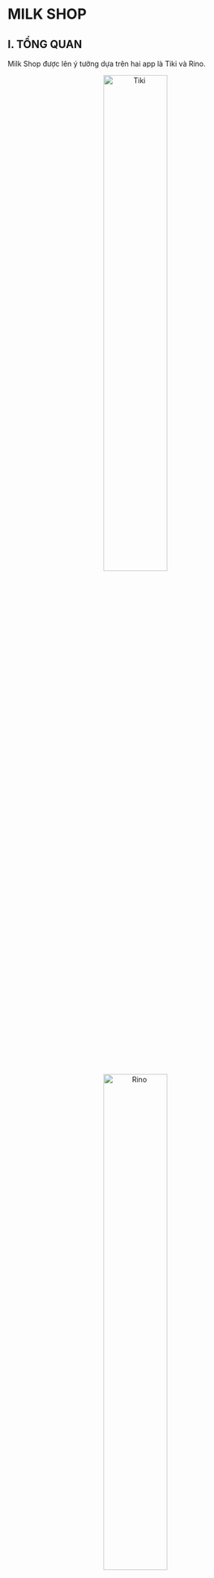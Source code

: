 # MILK SHOP

## I. TỔNG QUAN

Milk Shop được lên ý tưởng dựa trên hai app là Tiki và Rino.

<p align="center">
    <img width="50%" src="https://i.ibb.co/NyLzVtc/tiki.png" alt="Tiki"/>
</p>

<p align="center">
  <img width="50%" src="https://i.ibb.co/w7DVg6P/rino.png" alt="Rino"/>
</p>

<p align="justify"> Tiki ban đầu chỉ bán một loại mặt hàng liên quan tới sách cũng giống như Milk Shop hiện tại chỉ bán một loại mặt hàng là bơ sữa. Còn Rino là một app bách hoá online còn mới trên thị trường nhưng có đặc điểm là nhà phân phối, cung cấp dịch vụ duy nhất trên nền tảng và có giao diện khá thân thiện với người dùng. </p>

<p align="justify"> Milk Shop là sự kết hợp giữa các ý tưởng trên của cả hai app Rino và Tiki, một ứng dụng chuyên cung cấp các sản phẩm bơ sữa bởi một nhà phân phối duy nhất.</p>

## II. CÔNG NGHỆ VÀ THƯ VIỆN HỖ TRỢ

### Công nghệ sử dụng

- **Ngôn ngữ:** Java, PHP, SQL
- Sử dụng phpMyAdmin để quản trị MySQL Database ở localhost.

### Thư viện hỗ trợ

- **Glide** : Hỗ trợ load ảnh.

- **Notification Badge** : Hiển thị thay đổi số lượng sản phẩm trong giỏ hàng.

- **EventBus** : Hỗ trợ giao tiếp gửi nhận các components giữa các Activity, Fragment, … khác nhau.

- **Retrofit** : Hỗ trợ giao thức HTTP để kết nối, lấy dữ liệu từ database về, convert dữ liệu từ dạng json thành java object, hoặc ngược lại.

- **RxJava** : Hỗ trợ xử lý dữ liệu bất đồng bộ.

## III. GIAO DIỆN ỨNG DỤNG

- _Logo ứng dụng_

  <img src="https://i.ibb.co/8zsMkzw/logo.png" alt="Logo"/>

- _Màn hình loading khi vào ứng dụng_

  <img width="30%" src="https://i.ibb.co/zP0SFnh/loading.jpg" alt="Loading Screen"/>

- _Giao diện trang chủ_
  
  <img width="30%" src="https://i.ibb.co/SN81qpW/home-page.png" alt="Home Page"/>

- _Giao diện chi tiết sản phẩm_
  
  <img width="30%" src="https://i.ibb.co/Dp1vfJ5/product.png" alt="Product Detail"/>

- _Giao diện giỏ hàng_

  <img width="30%" src="https://i.ibb.co/VJt9XdF/shopping-cart.png" alt="Shopping Cart"/>

- _Giao diện thanh toán_
  
  <img width="30%" src="https://i.ibb.co/6866j4p/payment-1.png" alt="Payment 1"/> 
  
  <img width="30%" src="https://i.ibb.co/vY24Q8k/payment-2.png" alt="Payment 2"/>

- _Giao diện xem đơn hàng_
  
  <img width="30%" src="https://i.ibb.co/2cW2xyr/my-purchases.png" alt="My Purchases"/>

## IV. HƯỚNG PHÁT TRIỂN TIẾP THEO

- _Cải thiện thêm UX/UI._
- _Bổ sung số lượng tồn kho cho sản phẩm để giới hạn số lượng đặt hàng._
- _Chức năng đăng nhập, đăng ký, quản lý tài khoản user._
- _Lưu trữ thông tin giỏ hàng của từng user trong database._
- _Quản lý thông tin giỏ hàng và quản lý đơn hàng của khách hàng._
- _Tạo app quản lý riêng cho admin._
- _Thông báo Notification ở app user, gửi nhận Notification giữa app quản lý và app user._
- ...

**[⬆ Lên đầu trang](#milk-shop)**
